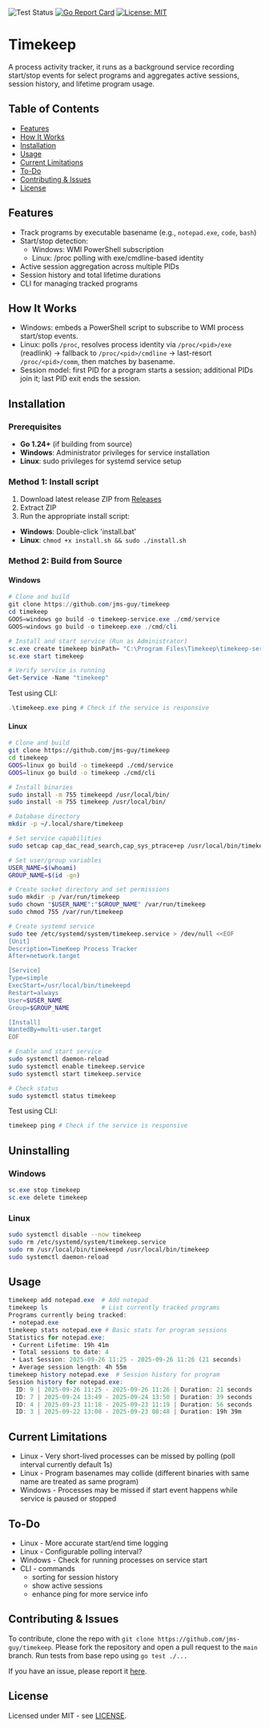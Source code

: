 ![Test Status](https://github.com/jms-guy/timekeep/actions/workflows/CI.yml/badge.svg)
[![Go Report Card](https://goreportcard.com/badge/github.com/jms-guy/timekeep)](https://goreportcard.com/report/github.com/jms-guy/timekeep)
[![License: MIT](https://img.shields.io/badge/License-MIT-yellow.svg)](https://opensource.org/licenses/MIT)


# Timekeep

A process activity tracker, it runs as a background service recording start/stop events for select programs and aggregates active sessions, session history, and lifetime program usage.

## Table of Contents
- [Features](#features)
- [How It Works](#how-it-works)
- [Installation](#installation)
- [Usage](#usage)
- [Current Limitations](#current-limitations)
- [To-Do](#to-do)
- [Contributing & Issues](#contributing--issues)
- [License](#license)

## Features
- Track programs by executable basename (e.g., `notepad.exe`, `code`, `bash`)
- Start/stop detection:
  - Windows: WMI PowerShell subscription
  - Linux: /proc polling with exe/cmdline-based identity
- Active session aggregation across multiple PIDs
- Session history and total lifetime durations
- CLI for managing tracked programs

## How It Works
- Windows: embeds a PowerShell script to subscribe to WMI process start/stop events.
- Linux: polls `/proc`, resolves process identity via `/proc/<pid>/exe` (readlink) -> fallback to `/proc/<pid>/cmdline` -> last-resort `/proc/<pid>/comm`, then matches by basename.
- Session model: first PID for a program starts a session; additional PIDs join it; last PID exit ends the session.

## Installation

### Prerequisites
- **Go 1.24+** (if building from source)
- **Windows**: Administrator privileges for service installation
- **Linux**: sudo privileges for systemd service setup

### Method 1: Install script
1. Download latest release ZIP from [Releases](https://github.com/jms-guy/timekeep/releases)
2. Extract ZIP
3. Run the appropriate install script:
  - **Windows**: Double-click 'install.bat'
  - **Linux**: ```chmod +x install.sh && sudo ./install.sh```

### Method 2: Build from Source

#### Windows
```powershell
# Clone and build
git clone https://github.com/jms-guy/timekeep
cd timekeep
GOOS=windows go build -o timekeep-service.exe ./cmd/service
GOOS=windows go build -o timekeep.exe ./cmd/cli

# Install and start service (Run as Administrator)
sc.exe create timekeep binPath= "C:\Program Files\Timekeep\timekeep-service.exe" start= auto
sc.exe start timekeep

# Verify service is running
Get-Service -Name "timekeep"
```

Test using CLI:
```powershell
.\timekeep.exe ping # Check if the service is responsive
```

#### Linux
```bash
# Clone and build
git clone https://github.com/jms-guy/timekeep
cd timekeep
GOOS=linux go build -o timekeepd ./cmd/service  
GOOS=linux go build -o timekeep ./cmd/cli

# Install binaries
sudo install -m 755 timekeepd /usr/local/bin/
sudo install -m 755 timekeep /usr/local/bin/

# Database directory
mkdir -p ~/.local/share/timekeep

# Set service capabilities 
sudo setcap cap_dac_read_search,cap_sys_ptrace+ep /usr/local/bin/timekeepd

# Set user/group variables
USER_NAME=$(whoami)
GROUP_NAME=$(id -gn)

# Create socket directory and set permissions
sudo mkdir -p /var/run/timekeep
sudo chown "$USER_NAME":"$GROUP_NAME" /var/run/timekeep
sudo chmod 755 /var/run/timekeep

# Create systemd service
sudo tee /etc/systemd/system/timekeep.service > /dev/null <<EOF
[Unit]
Description=TimeKeep Process Tracker
After=network.target

[Service]
Type=simple
ExecStart=/usr/local/bin/timekeepd
Restart=always
User=$USER_NAME
Group=$GROUP_NAME

[Install]
WantedBy=multi-user.target
EOF

# Enable and start service
sudo systemctl daemon-reload
sudo systemctl enable timekeep.service
sudo systemctl start timekeep.service

# Check status
sudo systemctl status timekeep
```

Test using CLI:
```bash
timekeep ping # Check if the service is responsive
```

## Uninstalling

### Windows
```powershell
sc.exe stop timekeep
sc.exe delete timekeep
```

### Linux
```bash
sudo systemctl disable --now timekeep
sudo rm /etc/systemd/system/timekeep.service
sudo rm /usr/local/bin/timekeepd /usr/local/bin/timekeep
sudo systemctl daemon-reload
```

## Usage

```powershell
timekeep add notepad.exe  # Add notepad
timekeep ls               # List currently tracked programs
Programs currently being tracked:
 • notepad.exe
timekeep stats notepad.exe # Basic stats for program sessions
Statistics for notepad.exe:
 • Current Lifetime: 19h 41m
 • Total sessions to date: 4
 • Last Session: 2025-09-26 11:25 - 2025-09-26 11:26 (21 seconds)
 • Average session length: 4h 55m
timekeep history notepad.exe  # Session history for program
Session history for notepad.exe:
  ID: 9 | 2025-09-26 11:25 - 2025-09-26 11:26 | Duration: 21 seconds
  ID: 7 | 2025-09-24 13:49 - 2025-09-24 13:50 | Duration: 39 seconds
  ID: 4 | 2025-09-23 11:18 - 2025-09-23 11:19 | Duration: 56 seconds
  ID: 3 | 2025-09-22 13:08 - 2025-09-23 08:48 | Duration: 19h 39m
```

## Current Limitations
- Linux - Very short-lived processes can be missed by polling (poll interval currently default 1s)
- Linux - Program basenames may collide (different binaries with same name are treated as same program)
- Windows - Processes may be missed if start event happens while service is paused or stopped

## To-Do
- Linux - More accurate start/end time logging
- Linux - Configurable polling interval?
- Windows - Check for running processes on service start
- CLI - commands 
  - sorting for session history
  - show active sessions
  - enhance ping for more service info

## Contributing & Issues
To contribute, clone the repo with ```git clone https://github.com/jms-guy/timekeep```. Please fork the repository and open a pull request to the `main` branch. Run tests from base repo using ```go test ./...```

If you have an issue, please report it [here](https://github.com/jms-guy/timekeep/issues).

## License
Licensed under MIT - see [LICENSE](https://github.com/jms-guy/timekeep/blob/main/LICENSE).